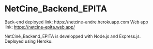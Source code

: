 # NetCine_Backend_EPITA

Back-end deployed link: https://netcine-andre.herokuapp.com
Web app link: https://netcine-epita.web.app/

NetCiné_Backend_EPITA is developped with Node.js and Express.js. Deployed using Heroku.
